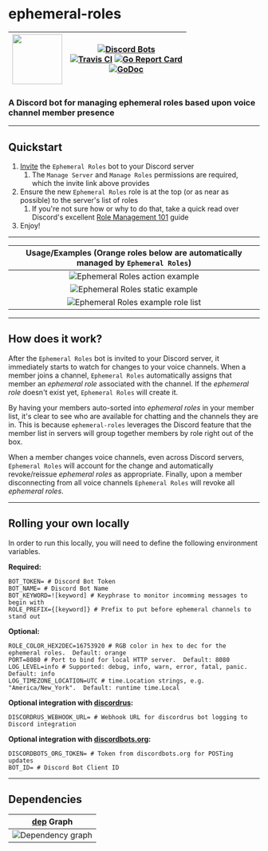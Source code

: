 # ephemeral-roles
| <img src="https://raw.githubusercontent.com/ewohltman/ephemeral-roles/master/res/logo_Testa_anatomica_(1854)_-_Filippo_Balbi.jpg" width="100"> | [![Discord Bots](https://discordbots.org/api/widget/status/392419127626694676.svg)](https://discordbots.org/bot/392419127626694676)<br/>[![Travis CI](https://travis-ci.org/ewohltman/ephemeral-roles.svg?branch=master)](https://travis-ci.org/ewohltman/ephemeral-roles.svg?branch=master) [![Go Report Card](https://goreportcard.com/badge/github.com/ewohltman/ephemeral-roles)](https://goreportcard.com/report/github.com/ewohltman/ephemeral-roles)<br/>[![GoDoc](https://godoc.org/github.com/ewohltman/ephemeral-roles/pkg?status.svg)](https://godoc.org/github.com/ewohltman/ephemeral-roles/pkg) |
| :------: | :------: |

### A Discord bot for managing ephemeral roles based upon voice channel member presence

----

## Quickstart

1. [Invite](https://discordapp.com/api/oauth2/authorize?client_id=392419127626694676&permissions=268435488&scope=bot) the `Ephemeral Roles` bot to your Discord server
    1. The `Manage Server` and `Manage Roles` permissions are required, which the invite link above provides
2. Ensure the new `Ephemeral Roles` role is at the top (or as near as possible) to the server's list of roles
    1. If you're not sure how or why to do that, take a quick read over Discord's excellent [Role Management 101](https://support.discordapp.com/hc/en-us/articles/214836687-Role-Management-101) guide
3. Enjoy!

----

| Usage/Examples \(Orange roles below are automatically managed by `Ephemeral Roles`\) |
| :------: |
| ![Ephemeral Roles action example](https://raw.githubusercontent.com/ewohltman/ephemeral-roles/master/res/action.gif) |
| ![Ephemeral Roles static example](https://raw.githubusercontent.com/ewohltman/ephemeral-roles/master/res/static.png) |
| ![Ephemeral Roles example role list](https://raw.githubusercontent.com/ewohltman/ephemeral-roles/master/res/roles.png) |

----

## How does it work?

After the `Ephemeral Roles` bot is invited to your Discord server, it
immediately starts to watch for changes to your voice channels.  When a member
joins a channel, `Ephemeral Roles` automatically assigns that member an
*ephemeral role* associated with the channel.  If the *ephemeral role* doesn't
exist yet, `Ephemeral Roles` will create it.

By having your members auto-sorted into *ephemeral roles* in your member list,
it's clear to see who are available for chatting and the channels they are in.
This is because `ephemeral-roles` leverages the Discord feature that the member
list in servers will group together members by role right out of the box.

When a member changes voice channels, even across Discord servers,
`Ephemeral Roles` will account for the change and automatically revoke/reissue
*ephemeral roles* as appropriate.  Finally, upon a member disconnecting from
all voice channels `Ephemeral Roles` will revoke all *ephemeral roles*.

----

## Rolling your own locally
 
In order to run this locally, you will need to define the following environment
variables.

**Required:**
```
BOT_TOKEN= # Discord Bot Token
BOT_NAME= # Discord Bot Name
BOT_KEYWORD=![keyword] # Keyphrase to monitor incomming messages to begin with
ROLE_PREFIX={[keyword]} # Prefix to put before ephemeral channels to stand out
```

**Optional:**
```
ROLE_COLOR_HEX2DEC=16753920 # RGB color in hex to dec for the ephemeral roles.  Default: orange
PORT=8080 # Port to bind for local HTTP server.  Default: 8080
LOG_LEVEL=info # Supported: debug, info, warn, error, fatal, panic.  Default: info
LOG_TIMEZONE_LOCATION=UTC # time.Location strings, e.g. "America/New_York".  Default: runtime time.Local
```

**Optional integration with [discordrus](https://github.com/kz/discordrus):**
```
DISCORDRUS_WEBHOOK_URL= # Webhook URL for discordrus bot logging to Discord integration
```

**Optional integration with [discordbots.org](https://discordbots.org/):**
```
DISCORDBOTS_ORG_TOKEN= # Token from discordbots.org for POSTing updates
BOT_ID= # Discord Bot Client ID
```

----

## Dependencies

| [dep](https://github.com/golang/dep) Graph |
| :------: |
| ![Dependency graph](https://raw.githubusercontent.com/ewohltman/ephemeral-roles/master/dep_status_visual.png) |
